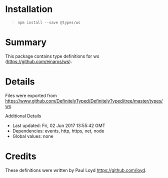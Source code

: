 # Installation
> `npm install --save @types/ws`

# Summary
This package contains type definitions for ws (https://github.com/einaros/ws).

# Details
Files were exported from https://www.github.com/DefinitelyTyped/DefinitelyTyped/tree/master/types/ws

Additional Details
 * Last updated: Fri, 02 Jun 2017 13:55:42 GMT
 * Dependencies: events, http, https, net, node
 * Global values: none

# Credits
These definitions were written by Paul Loyd <https://github.com/loyd>.
